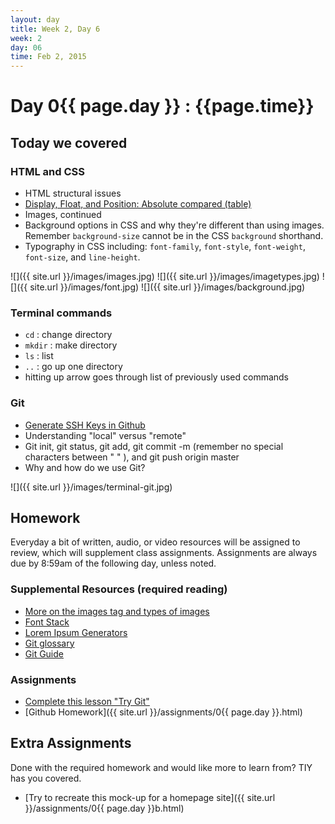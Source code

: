 ```yaml
---
layout: day
title: Week 2, Day 6
week: 2
day: 06
time: Feb 2, 2015
---
```


# Day 0{{ page.day }} : {{page.time}}


## Today we covered

### HTML and CSS
* HTML structural issues
* [Display, Float, and Position: Absolute compared (table)](http://codepen.io/samkap/full/jELRgg/)
* Images, continued
* Background options in CSS and why they're different than using images. Remember `background-size` cannot be in the CSS `background` shorthand.
* Typography in CSS including: `font-family`, `font-style`, `font-weight`, `font-size`, and `line-height`.



![]({{ site.url }}/images/images.jpg)
![]({{ site.url }}/images/imagetypes.jpg)
![]({{ site.url }}/images/font.jpg)
![]({{ site.url }}/images/background.jpg)


<!-- ### Computer Setup continued
* [Generate SSH Keys in Github](https://help.github.com/articles/generating-ssh-keys/)
* Understanding "local" versus "remote"
 -->
<!-- * [Install Homebrew](http://brew.sh/)
* [Install Sass](http://sass-lang.com/install)
* [Install Bourbon](http://bourbon.io/) -->


### Terminal commands
* `cd` : change directory
* `mkdir` : make directory
* `ls` : list
* `..` : go up one directory
* hitting up arrow goes through list of previously used commands

### Git
* [Generate SSH Keys in Github](https://help.github.com/articles/generating-ssh-keys/)
* Understanding "local" versus "remote"
* Git init, git status, git add, git commit -m (remember no special characters between " " ), and git push origin master
* Why and how do we use Git?

![]({{ site.url }}/images/terminal-git.jpg)


## Homework
Everyday a bit of written, audio, or video resources will be assigned to review, which will supplement class assignments. Assignments are always due by 8:59am of the following day, unless noted.

### Supplemental Resources (required reading)
* [More on the images tag and types of images](http://htmldog.com/guides/html/beginner/images/)
* [Font Stack](http://www.cssfontstack.com/)
* [Lorem Ipsum Generators](http://generator.lorem-ipsum.info/)
* [Git glossary](https://www.atlassian.com/git/glossary)
* [Git Guide](http://rogerdudler.github.io/git-guide/)


### Assignments
* [Complete this lesson "Try Git"](https://try.github.io/levels/1/challenges/1)
* [Github Homework]({{ site.url }}/assignments/0{{ page.day }}.html)

## Extra Assignments
Done with the required homework and would like more to learn from? TIY has you covered.



* [Try to recreate this mock-up for a homepage site]({{ site.url }}/assignments/0{{ page.day }}b.html)

<!-- ## Extra Resources
* -->